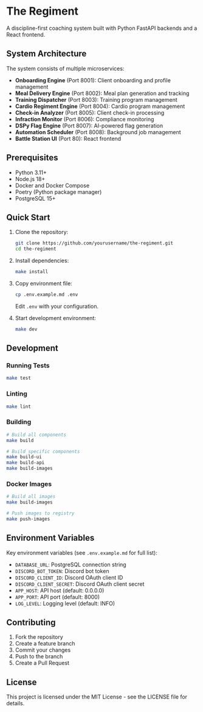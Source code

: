# The Regiment

A discipline-first coaching system built with Python FastAPI backends and a React frontend.

## System Architecture

The system consists of multiple microservices:

- **Onboarding Engine** (Port 8001): Client onboarding and profile management
- **Meal Delivery Engine** (Port 8002): Meal plan generation and tracking
- **Training Dispatcher** (Port 8003): Training program management
- **Cardio Regiment Engine** (Port 8004): Cardio program management
- **Check-in Analyzer** (Port 8005): Client check-in processing
- **Infraction Monitor** (Port 8006): Compliance monitoring
- **DSPy Flag Engine** (Port 8007): AI-powered flag generation
- **Automation Scheduler** (Port 8008): Background job management
- **Battle Station UI** (Port 80): React frontend

## Prerequisites

- Python 3.11+
- Node.js 18+
- Docker and Docker Compose
- Poetry (Python package manager)
- PostgreSQL 15+

## Quick Start

1. Clone the repository:
   ```bash
   git clone https://github.com/yourusername/the-regiment.git
   cd the-regiment
   ```

2. Install dependencies:
   ```bash
   make install
   ```

3. Copy environment file:
   ```bash
   cp .env.example.md .env
   ```
   Edit `.env` with your configuration.

4. Start development environment:
   ```bash
   make dev
   ```

## Development

### Running Tests
```bash
make test
```

### Linting
```bash
make lint
```

### Building
```bash
# Build all components
make build

# Build specific components
make build-ui
make build-api
make build-images
```

### Docker Images
```bash
# Build all images
make build-images

# Push images to registry
make push-images
```

## Environment Variables

Key environment variables (see `.env.example.md` for full list):

- `DATABASE_URL`: PostgreSQL connection string
- `DISCORD_BOT_TOKEN`: Discord bot token
- `DISCORD_CLIENT_ID`: Discord OAuth client ID
- `DISCORD_CLIENT_SECRET`: Discord OAuth client secret
- `APP_HOST`: API host (default: 0.0.0.0)
- `APP_PORT`: API port (default: 8000)
- `LOG_LEVEL`: Logging level (default: INFO)

## Contributing

1. Fork the repository
2. Create a feature branch
3. Commit your changes
4. Push to the branch
5. Create a Pull Request

## License

This project is licensed under the MIT License - see the LICENSE file for details. 